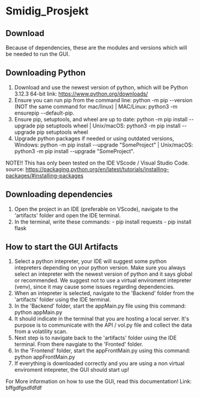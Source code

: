 # Smidig_Prosjekt
## Download

Because of dependencies, these are the modules and versions which will be needed to run the GUI.

## Downloading Python
1. Download and use the newest version of python, which will be Python 3.12.3 64-bit
link: https://www.python.org/downloads/ 
2. Ensure you can run pip from the command line: python -m pip --version (NOT the same command for mac/linux) | MAC/Linux: python3 -m ensurepip --default-pip.
3. Ensure pip, setuptools, and wheel are up to date: python -m pip install --upgrade pip setuptools wheel | Unix/macOS: python3 -m pip install --upgrade pip setuptools wheel
4. Upgrade python packages if needed or using outdated versions, Windows: python -m pip install --upgrade "SomeProject" | Unix/macOS: python3 -m pip install --upgrade "SomeProject".

NOTE!! This has only been tested on the IDE VScode / Visual Studio Code.
source: https://packaging.python.org/en/latest/tutorials/installing-packages/#installing-packages

## Downloading dependencies 
1. Open the project in an IDE (preferable on VScode), navigate to the 'artifacts' folder and open the IDE terminal. 
2. In the terminal, write these commands: 
        - pip install requests 
        - pip install flask 


## How to start the GUI Artifacts
1. Select a python intepreter, your IDE will suggest some python intepreters depending on your python version. Make sure you always select an intepreter with the newest version of python and it says global or recommended. We suggest not to use a virtual enviroment intepreter (venv), since it may cause some issues regarding dependencies. 
2. When an intepreter is selected, navigate to the 'Backend' folder from the 'artifacts' folder using the IDE terminal.
3. In the 'Backend' folder, start the appMain.py file using this command: python appMain.py 
4. It should indicate in the terminal that you are hosting a local server. It's purpose is to communicate with the API / vol.py file and collect the data from a volatility scan. 
5. Next step is to navigate back to the 'artifacts' folder using the IDE terminal. From there navgiate to the 'Fronted' folder.
6. In the 'Frontend' folder, start the appFrontMain.py using this command: python appFrontMain.py
7. If everything is downloaded correctly and you are using a non virtual enviroment intepreter, the GUI should start up!

For More information on how to use the GUI, read this documentation!
Link: bffgdfgsdfdfdf

